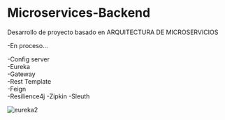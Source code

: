 # Microservices-Backend

Desarrollo de proyecto basado en ARQUITECTURA DE MICROSERVICIOS

-En proceso...

-Config server <br>
-Eureka <br>
-Gateway <br>
-Rest Template <br>
-Feign <br>
-Resilience4j
-Zipkin
-Sleuth


![eureka2](https://user-images.githubusercontent.com/86859904/164055351-059ed10e-12d1-4f2b-86eb-dfaa208cf5a4.PNG)
